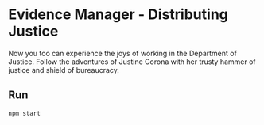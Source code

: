 # Evidence Manager - Distributing Justice

Now you too can experience the joys of working in the Department of Justice. Follow the adventures of Justine Corona with her trusty hammer of justice and shield of bureaucracy. 

## Run

```
npm start
```